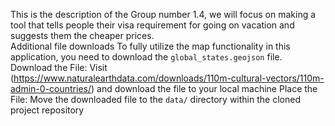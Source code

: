 This is the description of the Group number 1.4, we will focus on making a tool that tells people their visa requirement for going on vacation and suggests them the cheaper prices.  
Additional file downloads
    To fully utilize the map functionality in this application, you need to download the `global_states.geojson` file.
    Download the File: Visit (https://www.naturalearthdata.com/downloads/110m-cultural-vectors/110m-admin-0-countries/) and download the file to your local machine
    Place the File: Move the downloaded file to the `data/` directory within the cloned project repository